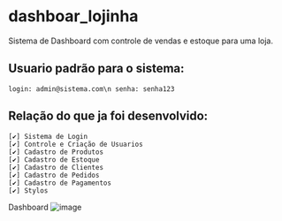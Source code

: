 # dashboar_lojinha
Sistema de Dashboard com controle de vendas e estoque para uma loja.

## Usuario padrão para o sistema:
``
login: admin@sistema.com\n
senha: senha123 
``

## Relação do que ja foi desenvolvido:
    [✔] Sistema de Login
    [✔] Controle e Criação de Usuarios
    [✔] Cadastro de Produtos
    [✔] Cadastro de Estoque
    [✔] Cadastro de Clientes
    [✔] Cadastro de Pedidos
    [✔] Cadastro de Pagamentos
    [✔] Stylos


Dashboard
![image](https://github.com/user-attachments/assets/e5072952-0e20-4ae1-9fdd-08f3439c714b)
